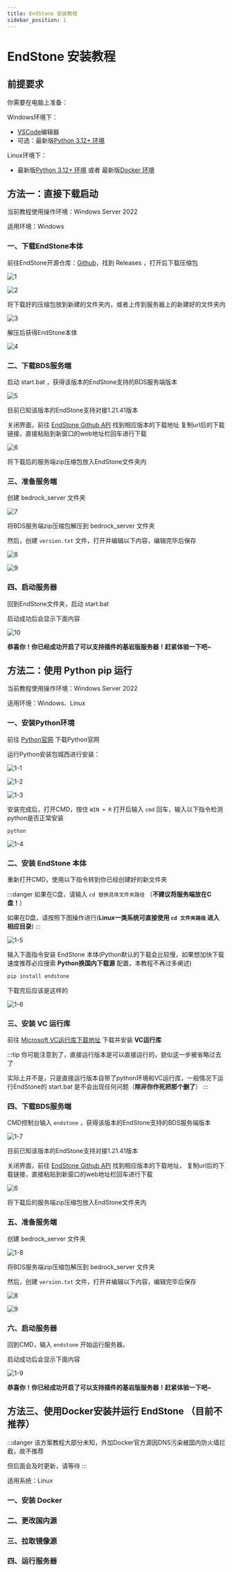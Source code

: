 ```yaml
---
title: EndStone 安装教程
sidebar_position: 1
---
```


# EndStone 安装教程

## 前提要求

你需要在电脑上准备：

Windows环境下：

- [VSCode](https://code.visualstudio.com/)编辑器
- 可选：最新版[Python 3.12+ 环境](https://python.org)

Linux环境下：

- 最新版[Python 3.12+ 环境](https://python.org) 或者 最新版[Docker 环境](https://hub.docker.com/r/endstone/endstone/)

## 方法一：直接下载启动

当前教程使用操作环境：Windows Server 2022

适用环境：Windows

### 一、下载EndStone本体

前往EndStone开源仓库：[Github](https://github.com/EndstoneMC/endstone)，找到 Releases ，打开后下载压缩包

![1](./imgs/1.png)

![2](./imgs/2.png)

将下载好的压缩包放到新建的文件夹内，或者上传到服务器上的新建好的文件夹内

![3](./imgs/3.png)

解压后获得EndStone本体

![4](./imgs/4.png)

### 二、下载BDS服务端

启动 start.bat ，获得该版本的EndStone支持的BDS服务端版本

![5](./imgs/5.png)

目前已知该版本的EndStone支持对接1.21.41版本

关闭界面，前往 [EndStone Github API](https://raw.githubusercontent.com/EndstoneMC/bedrock-server-data/main/bedrock_server_data.json) 找到相应版本的下载地址
复制url后的下载链接，直接粘贴到新窗口的web地址栏回车进行下载

![6](./imgs/6.png)

将下载后的服务端zip压缩包放入EndStone文件夹内

### 三、准备服务端

创建 bedrock_server 文件夹

![7](./imgs/7.png)

将BDS服务端zip压缩包解压到 bedrock_server 文件夹

然后，创建 `version.txt` 文件，打开并编辑以下内容，编辑完毕后保存

![8](./imgs/8.png)

![9](./imgs/9.png)

### 四、启动服务器

回到EndStone文件夹，启动 start.bat

启动成功后会显示下面内容

![10](./imgs/10.png)


**恭喜你！你已经成功开启了可以支持插件的基岩版服务器！赶紧体验一下吧~**

## 方法二：使用 Python pip 运行

当前教程使用操作环境：Windows Server 2022

适用环境：Windows、Linux

### 一、安装Python环境

前往 [Python官网](https://python.org) 下载Python官网

运行Python安装包城西进行安装：

![1-1](./imgs/1-1.png)

![1-2](./imgs/1-2.png)

![1-3](./imgs/1-3.png)

安装完成后，打开CMD，按住 `WIN + R` 打开后输入 `cmd` 回车，输入以下指令检测python是否正常安装

```
python
```

![1-4](./imgs/1-4.png)

### 二、安装 EndStone 本体

重新打开CMD，使用以下指令转到你已经创建好的新文件夹


:::danger
如果在C盘，请输入 `cd 替换具体文件夹路径` （**不建议将服务端放在C盘！**）

如果在D盘，请按照下图操作进行(**Linux一类系统可直接使用 `cd 文件夹路径` 进入相应目录**)
:::

![1-5](./imgs/1-5.png)

输入下面指令安装 EndStone 本体(Python默认的下载会比较慢，如果想加快下载速度推荐必应搜索 **Python换国内下载源** 配置，本教程不再过多阐述)

```cmd
pip install endstone
```

下载完后应该是这样的

![1-6](./imgs/1-6.png)

### 三、安装 VC 运行库

前往 [Microsoft VC运行库下载地址](https://www.microsoft.com/zh-CN/download/details.aspx?id=48145) 下载并安装 **VC运行库**

:::tip
你可能注意到了，直接运行版本是可以直接运行的，貌似这一步被省略过去了

实际上并不是，只是直接运行版本自带了python环境和VC运行库，一般情况下运行EndStone的 start.bat 是不会出现任何问题（**除非你作死把那个删了**）
:::

### 四、下载BDS服务端

CMD控制台输入 `endstone` ，获得该版本的EndStone支持的BDS服务端版本

![1-7](./imgs/1-7.png)


目前已知该版本的EndStone支持对接1.21.41版本

关闭界面，前往 [EndStone Github API](https://raw.githubusercontent.com/EndstoneMC/bedrock-server-data/main/bedrock_server_data.json) 找到相应版本的下载地址，
复制url后的下载链接，直接粘贴到新窗口的web地址栏回车进行下载

![6](./imgs/6.png)

将下载后的服务端zip压缩包放入EndStone文件夹内

### 五、准备服务端

创建 bedrock_server 文件夹

![1-8](./imgs/1-8.png)

将BDS服务端zip压缩包解压到 bedrock_server 文件夹

然后，创建 `version.txt` 文件，打开并编辑以下内容，编辑完毕后保存

![8](./imgs/8.png)

![9](./imgs/9.png)

### 六、启动服务器

回到CMD，输入 `endstone` 开始运行服务器。


启动成功后会显示下面内容

![1-9](./imgs/1-9.png)

**恭喜你！你已经成功开启了可以支持插件的基岩版服务器！赶紧体验一下吧~**

## 方法三、使用Docker安装并运行 EndStone （目前不推荐）

:::danger
该方案教程大部分未知，外加Docker官方源因DNS污染被国内防火墙拦截，故不推荐

但后面会及时更新，请等待
:::

适用系统：Linux

### 一、安装 Docker

### 二、更改国内源

### 三、拉取镜像源

### 四、运行服务器
